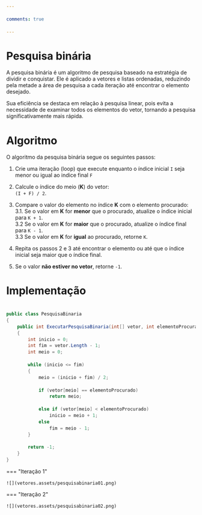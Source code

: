 ```yaml
---

comments: true

---
```


# **Pesquisa binária**

A pesquisa binária é um algoritmo de pesquisa baseado na estratégia de dividir e conquistar. Ele é aplicado a vetores e listas ordenadas, reduzindo pela metade a área de pesquisa a cada iteração até encontrar o elemento desejado. 

Sua eficiência se destaca em relação à pesquisa linear, pois evita a necessidade de examinar todos os elementos do vetor, tornando a pesquisa significativamente mais rápida.

# **Algoritmo**

O algoritmo da pesquisa binária segue os seguintes passos:

1. Crie uma iteração (loop) que execute enquanto o índice inicial `I` seja menor ou igual ao indice final `F`

2. Calcule o índice do meio (**K**) do vetor:  
  `(I + F) / 2`.

3. Compare o valor do elemento no índice **K** com o elemento procurado:  
    3.1. Se o valor em **K** for **menor** que o procurado, atualize o índice inicial para `K + 1`.  
    3.2 Se o valor em **K** for **maior** que o procurado, atualize o índice final para `K - 1`.  
    3.3 Se o valor em **K** for **igual** ao procurado, retorne `K`.  

4. Repita os passos 2 e 3 até encontrar o elemento ou até que o índice inicial seja maior que o índice final.  

5. Se o valor **não estiver no vetor**, retorne `-1`.  

# **Implementação**

```csharp

public class PesquisaBinaria
{
    public int ExecutarPesquisaBinaria(int[] vetor, int elementoProcurado)
    {
        int inicio = 0;
        int fim = vetor.Length - 1;
        int meio = 0;

        while (inicio <= fim)
        {
            meio = (inicio + fim) / 2;

            if (vetor[meio] == elementoProcurado)
                return meio;

            else if (vetor[meio] < elementoProcurado)
                inicio = meio + 1;
            else
                fim = meio - 1;
        }

        return -1;
    }    
}

```

=== "Iteração 1"

    ![](vetores.assets/pesquisabinaria01.png)

=== "Iteração 2"

    ![](vetores.assets/pesquisabinaria02.png)